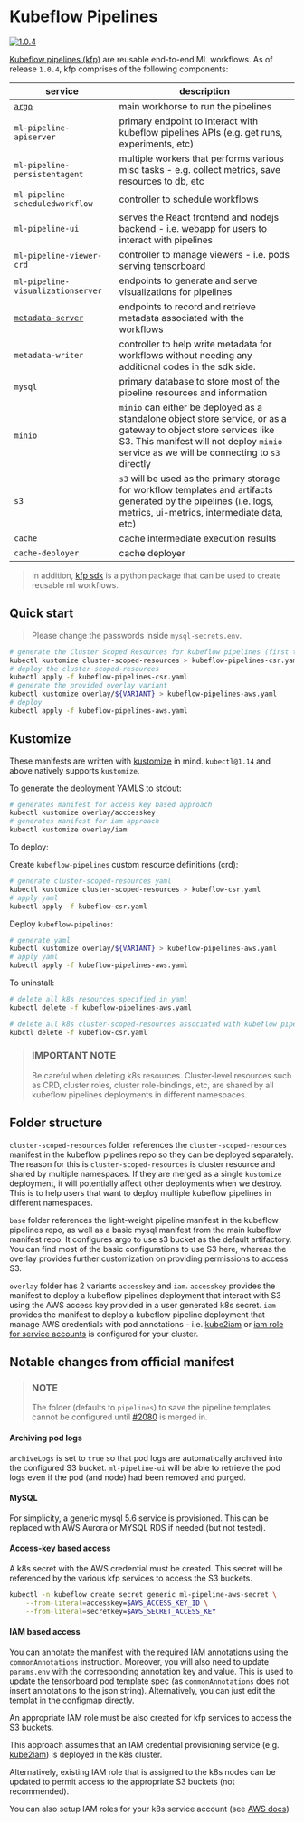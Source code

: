 # Kubeflow Pipelines

[![1.0.4](https://img.shields.io/badge/kubeflow--pipelines-1.0.4-blue.svg)](https://github.com/kubeflow/pipelines/tree/1.0.4)

[Kubeflow pipelines (kfp)](https://github.com/kubeflow/pipelines) are reusable end-to-end ML workflows.
As of release `1.0.4`, kfp comprises of the following components:

| service                                                    | description                                                                                                                                                                                                    |
| ---------------------------------------------------------- | -------------------------------------------------------------------------------------------------------------------------------------------------------------------------------------------------------------- |
| [`argo`](https://github.com/argoproj/argo)                 | main workhorse to run the pipelines                                                                                                                                                                            |
| `ml-pipeline-apiserver`                                    | primary endpoint to interact with kubeflow pipelines APIs (e.g. get runs, experiments, etc)                                                                                                                    |
| `ml-pipeline-persistentagent`                              | multiple workers that performs various misc tasks - e.g. collect metrics, save resources to db, etc                                                                                                            |
| `ml-pipeline-scheduledworkflow`                            | controller to schedule workflows                                                                                                                                                                               |
| `ml-pipeline-ui`                                           | serves the React frontend and nodejs backend - i.e. webapp for users to interact with pipelines                                                                                                                |
| `ml-pipeline-viewer-crd`                                   | controller to manage viewers - i.e. pods serving tensorboard                                                                                                                                                   |
| `ml-pipeline-visualizationserver`                          | endpoints to generate and serve visualizations for pipelines                                                                                                                                                   |
| [`metadata-server`](https://github.com/google/ml-metadata) | endpoints to record and retrieve metadata associated with the workflows                                                                                                                                        |
| `metadata-writer` | controller to help write metadata for workflows without needing any additional codes in the sdk side.                                                                                                                                       |
| `mysql`                                                    | primary database to store most of the pipeline resources and information                                                                                                                                       |
| `minio`                                                    | `minio` can either be deployed as a standalone object store service, or as a gateway to object store services like S3. This manifest will not deploy `minio` service as we will be connecting to `s3` directly |
| `s3`                                                       | `s3` will be used as the primary storage for workflow templates and artifacts generated by the pipelines (i.e. logs, metrics, ui-metrics, intermediate data, etc)                                              |
| `cache`                                                    | cache intermediate execution results |
| `cache-deployer`                                           | cache deployer |

> In addition, [kfp sdk](https://pypi.org/project/kfp/) is a python package that can be used to create reusable ml workflows.

## Quick start

> Please change the passwords inside `mysql-secrets.env`.

```bash
# generate the Cluster Scoped Resources for kubeflow pipelines (first time only)
kubectl kustomize cluster-scoped-resources > kubeflow-pipelines-csr.yaml
# deploy the cluster-scoped-resources
kubectl apply -f kubeflow-pipelines-csr.yaml
# generate the provided overlay variant
kubectl kustomize overlay/${VARIANT} > kubeflow-pipelines-aws.yaml
# deploy
kubectl apply -f kubeflow-pipelines-aws.yaml
```

## Kustomize

These manifests are written with [kustomize](https://github.com/kubernetes-sigs/kustomize) in mind. `kubectl@1.14` and above natively supports `kustomize`.

To generate the deployment YAMLS to stdout:

```bash
# generates manifest for access key based approach
kubectl kustomize overlay/acccesskey
# generates manifest for iam approach
kubectl kustomize overlay/iam
```

To deploy:

Create `kubeflow-pipelines` custom resource definitions (crd):
```bash
# generate cluster-scoped-resources yaml
kubectl kustomize cluster-scoped-resources > kubeflow-csr.yaml
# apply yaml
kubectl apply -f kubeflow-csr.yaml
```

Deploy `kubeflow-pipelines`:
```bash
# generate yaml
kubectl kustomize overlay/${VARIANT} > kubeflow-pipelines-aws.yaml
# apply yaml
kubectl apply -f kubeflow-pipelines-aws.yaml
```

To uninstall:

```bash
# delete all k8s resources specified in yaml
kubectl delete -f kubeflow-pipelines-aws.yaml
```

```bash
# delete all k8s cluster-scoped-resources associated with kubeflow pipelines
kubctl delete -f kubeflow-csr.yaml
```

> ### IMPORTANT NOTE
>
> Be careful when deleting k8s resources. Cluster-level resources such as CRD,
> cluster roles, cluster role-bindings, etc, are shared by all kubeflow pipelines
> deployments in different namespaces.

## Folder structure

`cluster-scoped-resources` folder references the `cluster-scoped-resources` manifest in the kubeflow pipelines repo 
so they can be deployed separately. The reason for this is `cluster-scoped-resources` is cluster resource and shared 
by multiple namespaces. If they are merged as a single `kustomize` deployment, it will potentially affect other
deployments when we destroy. This is to help users that want to deploy multiple kubeflow pipelines
in different namespaces.

`base` folder references the light-weight pipeline manifest in the kubeflow
pipelines repo, as well as a basic mysql manifest from the main kubeflow manifest
repo. It configures argo to use s3 bucket as the default artifactory. You can
find most of the basic configurations to use S3 here, whereas the overlay
provides further customization on providing permissions to access S3.

`overlay` folder has 2 variants `accesskey` and `iam`. `accesskey` provides the
manifest to deploy a kubeflow pipelines deployment that interact with S3 using
the AWS access key provided in a user generated k8s secret. `iam` provides the
manifest to deploy a kubeflow pipeline deployment that manage AWS credentials
with pod annotations - i.e. [kube2iam](https://github.com/jtblin/kube2iam) or
[iam role for service accounts](https://docs.aws.amazon.com/eks/latest/userguide/iam-roles-for-service-accounts.html)
is configured for your cluster.

## Notable changes from official manifest

> ### NOTE
>
> The folder (defaults to `pipelines`) to save the pipeline templates cannot be
> configured until
> [#2080](https://github.com/kubeflow/pipelines/pull/2080) is merged in.

#### Archiving pod logs

`archiveLogs` is set to `true` so that pod logs are automatically archived into
the configured S3 bucket. `ml-pipeline-ui` will be able to retrieve the pod logs
even if the pod (and node) had been removed and purged.

#### MySQL

For simplicity, a generic mysql 5.6 service is provisioned. This can be replaced
with AWS Aurora or MYSQL RDS if needed (but not tested).

#### Access-key based access

A k8s secret with the AWS credential must be created. This secret will be referenced
by the various kfp services to access the S3 buckets.

```bash
kubectl -n kubeflow create secret generic ml-pipeline-aws-secret \
    --from-literal=accesskey=$AWS_ACCESS_KEY_ID \
    --from-literal=secretkey=$AWS_SECRET_ACCESS_KEY
```

#### IAM based access

You can annotate the manifest with the required IAM annotations using the
`commonAnnotations` instruction. Moreover, you will also need to update `params.env`
with the corresponding annotation key and value. This is used to update the
tensorboard pod template spec (as `commonAnnotations` does not insert annotations
to the json string). Alternatively, you can just edit the templat in the configmap
directly.

An appropriate IAM role must be also created for kfp services to access the S3 buckets.

This approach assumes that an IAM credential provisioning service
(e.g. [kube2iam](https://github.com/jtblin/kube2iam)) is deployed in the k8s cluster.

Alternatively, existing IAM role that is assigned to the k8s nodes can be updated to
permit access to the appropriate S3 buckets (not recommended).

You can also setup IAM roles for your k8s service account (see [AWS docs](https://docs.aws.amazon.com/eks/latest/userguide/iam-roles-for-service-accounts.html))
